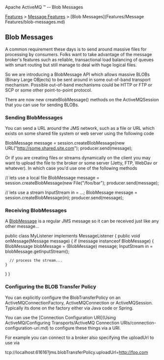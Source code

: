 Apache ActiveMQ ™ -- Blob Messages 

[Features](features.md) > [Message Features](FeaturesFeatures/Features/message-features.md) > [Blob Messages](Features/Message Features/blob-messages.md)


Blob Messages
-------------

A common requirement these days is to send around massive files for processing by consumers. Folks want to take advantage of the message broker's features such as reliable, transactional load balancing of queues with smart routing but still manage to deal with huge logical files.

So we are introducing a BlobMessage API which allows massive BLOBs (Binary Large OBjects) to be sent around in some out-of-band transport mechanism. Possible out-of-band mechanisms could be HTTP or FTP or SCP or some other point-to-point protocol.

There are now new createBlobMessage() methods on the ActiveMQSession that you can use for sending BLOBs.

### Sending BlobMessages

You can send a URL around the JMS network, such as a file or URL which exists on some shared file system or web server using the following code

BlobMessage message = session.createBlobMessage(new URL("http://some.shared.site.com");
producer.send(message);

Or if you are creating files or streams dynamically on the client you may want to upload the file to the broker or some server (Jetty, FTP, WebDav or whatever). In which case you'd use one of the following methods

// lets use a local file
BlobMessage message = session.createBlobMessage(new File("/foo/bar");
producer.send(message);

// lets use a stream
InputStream in = ...;
BlobMessage message = session.createBlobMessage(in);
producer.send(message);

### Receiving BlobMessages

A [BlobMessage](http://activemq.apache.org/maven/activemq-core/apidocs/org/apache/activemq/BlobMessage.html) is a regular JMS message so it can be received just like any other message...

public class MyListener implements MessageListener {
  public void onMessage(Message message) {
    if (message instanceof BlobMessage) {
      BlobMessage blobMessage = (BlobMessage) message;
      InputStream in = blobMessage.getInputStream();

      // process the stream...
    }
  }
}

### Configuring the BLOB Transfer Policy

You can explicitly configure the BlobTransferPolicy on an ActiveMQConnectionFactory, ActiveMQConnection or ActiveMQSession. Typically its done on the factory either via Java code or Spring.

You can use the [Connection Configuration URI](Using ActiveMQ/Configuring Transports/ActiveMQ Connection URIs/connection-configuration-uri.md) to configure these things via a URI.

For example you can connect to a broker also specifying the uploadUrl to use via

tcp://localhost:61616?jms.blobTransferPolicy.uploadUrl=http://foo.com


